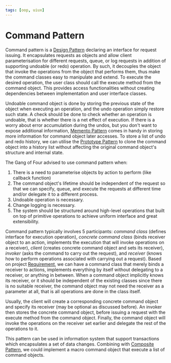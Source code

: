 ```yaml
---
tags: [oop, uiux]
---
```


# Command Pattern

Command pattern is a [Design Pattern](202211221249.md) declaring an interface
for request issuing. It encapsulates requests as objects and allow client
parameterisation for different requests, queue, or log requests in addition of
supporting undoable (or redo) operation. By such, it decouples the object that
invoke the operations from the object that performs them, thus make the command
classes easy to manipulate and extend. To execute the desired operation, the
user class should call the execute method from the command object. This provides
access functionalities without creating dependencies between implementation and
user interface classes.

Undoable command object is done by storing the previous state of the object when
executing an operation, and the undo operation simply restore such state. A
check should be done to check whether an operation is undoable, that is whether
there is a net effect of execution. If there is a worry about error accumulation
during the undos, but you don't want to expose additional information,
[Memento Pattern](202302232319.md) comes in handy in storing more information
for command object later accesses. To store a list of undo and redo history, we
can utilise the [Prototype Pattern](202304081512.md) to clone the command object
into a history list without affecting the original command object's structure
and internal state.

The Gang of Four advised to use command pattern when:
1. There is a need to parameterise objects by action to perform (like callback
   function)
2. The command object's lifetime should be independent of the request so that we
   can specify, queue, and execute the requests at different time and/or
   delegate it to a different process.
3. Undoable operation is necessary.
4. Change logging is necessary.
5. The system should be structured around high-level operations that built on
   top of primitive operations to achieve uniform interface and great
   extensibility.

Command pattern typically involves 5 participants: *command class* (defines
interface for execution operation), *concrete command class* (binds receiver
object to an action, implements the execution that will invoke operations on a
receiver), *client* (creates concrete command object and sets its receiver),
*invoker* (asks the command to carry out the request), and *receiver* (knows how
to perform operations associated with carrying out a request). Based on project
[Requirement](202303251303.md), we can have a command class that merely binds a
receiver to actions, implements everything by itself without delegating to a
receiver, or anything in between. When a command object implicitly knows its
receiver, or it should be independent of the existing classes since there is no
suitable receiver, the command object may not need the receiver as a parameter
at all, that is all operations are done in the class itself.

Usually, the client will create a corresponding concrete command object and
specify its receiver (may be optional as discussed before). An invoker then
stores the concrete command object, before issuing a request with the execute
method from the command object. Finally, the command object will invoke the
operations on the receiver set earlier and delegate the rest of the operations
to it.

This pattern can be used in information system that support transactions which
encapsulates a set of data changes. Combining with [Composite Pattern](202302101843.md),
we could implement a macro command object that execute a list of command
objects.

[^parent2013]: https://www.youtube.com/watch?v=bIhUE5uUFOA
